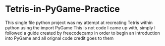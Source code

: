 # Tetris-in-PyGame-Practice

This single file python project was my attempt at recreating Tetris within python using the import PyGame
This is not code I came up with, simply I followed a guide created by freecodecamp in order to begin an introduction into PyGame and all orignal code credit goes to them
